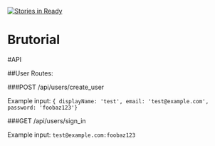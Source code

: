 [![Stories in Ready](https://badge.waffle.io/redfieldstefan/brubuddy.png?label=ready&title=Ready)](https://waffle.io/redfieldstefan/brubuddy)

Brutorial
=========

#API

##User Routes:

###POST /api/users/create_user

Example input: `{ displayName: 'test', email: 'test@example.com', password: 'foobaz123'}`

###GET /api/users/sign_in

Example input: `test@example.com:foobaz123`
